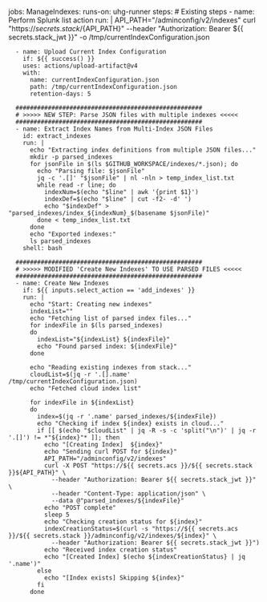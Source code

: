 jobs:
  ManageIndexes:
    runs-on: uhg-runner
    steps:
      # Existing steps
      - name: Perform Splunk list action
        run: |
          API_PATH="/adminconfig/v2/indexes"
          curl "https://${{ secrets.stack }}/${API_PATH}" --header "Authorization: Bearer ${{ secrets.stack_jwt }}" -o /tmp/currentIndexConfiguration.json

      - name: Upload Current Index Configuration
        if: ${{ success() }}
        uses: actions/upload-artifact@v4
        with:
          name: currentIndexConfiguration.json
          path: /tmp/currentIndexConfiguration.json
          retention-days: 5

      ####################################################
      # >>>>> NEW STEP: Parse JSON files with multiple indexes <<<<<
      ####################################################
      - name: Extract Index Names from Multi-Index JSON Files
        id: extract_indexes
        run: |
          echo "Extracting index definitions from multiple JSON files..."
          mkdir -p parsed_indexes
          for jsonFile in $(ls $GITHUB_WORKSPACE/indexes/*.json); do
            echo "Parsing file: $jsonFile"
            jq -c '.[]' "$jsonFile" | nl -nln > temp_index_list.txt
            while read -r line; do
              indexNum=$(echo "$line" | awk '{print $1}')
              indexDef=$(echo "$line" | cut -f2- -d' ')
              echo "$indexDef" > "parsed_indexes/index_${indexNum}_$(basename $jsonFile)"
            done < temp_index_list.txt
          done
          echo "Exported indexes:"
          ls parsed_indexes
        shell: bash

      ####################################################
      # >>>>> MODIFIED 'Create New Indexes' TO USE PARSED FILES <<<<<
      ####################################################
      - name: Create New Indexes
        if: ${{ inputs.select_action == 'add_indexes' }}
        run: |
          echo "Start: Creating new indexes"
          indexList=""
          echo "Fetching list of parsed index files..."
          for indexFile in $(ls parsed_indexes)
          do
            indexList="${indexList} ${indexFile}"
            echo "Found parsed index: ${indexFile}"
          done

          echo "Reading existing indexes from stack..."
          cloudList=$(jq -r '.[].name' /tmp/currentIndexConfiguration.json)
          echo "Fetched cloud index list"

          for indexFile in ${indexList}
          do
            index=$(jq -r '.name' parsed_indexes/${indexFile})
            echo "Checking if index ${index} exists in cloud..."
            if [[ $(echo "$cloudList" | jq -R -s -c 'split("\n")' | jq -r '.[]') != *"${index}"* ]]; then
              echo "[Creating Index]  ${index}"
              echo "Sending curl POST for ${index}"
              API_PATH="/adminconfig/v2/indexes"
              curl -X POST "https://${{ secrets.acs }}/${{ secrets.stack }}${API_PATH}" \
                --header "Authorization: Bearer ${{ secrets.stack_jwt }}" \
                --header "Content-Type: application/json" \
                --data @"parsed_indexes/${indexFile}"
              echo "POST complete"
              sleep 5
              echo "Checking creation status for ${index}"
              indexCreationStatus=$(curl -s "https://${{ secrets.acs }}/${{ secrets.stack }}/adminconfig/v2/indexes/${index}" \
                --header "Authorization: Bearer ${{ secrets.stack_jwt }}")
              echo "Received index creation status"
              echo "[Created Index] $(echo ${indexCreationStatus} | jq '.name')"
            else
              echo "[Index exists] Skipping ${index}"
            fi
          done